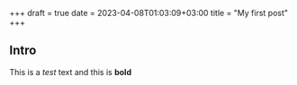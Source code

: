 +++ 
draft = true
date = 2023-04-08T01:03:09+03:00
title = "My first post"
+++

## Intro
This is a *test* text and this is **bold**
